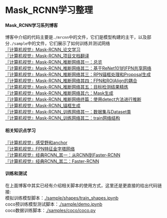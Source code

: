 # Mask_RCNN学习整理

#### Mask_RCNN学习系列博客
博客中介绍的代码主要是`./mrcnn`中的文件，它们是模型构建的主干，以及部分`./sample`中的文件，它们展示了如何训练并测试网络<br>
[『计算机视觉』Mask-RCNN_论文学习](https://www.cnblogs.com/hellcat/p/9749538.html)<br>
[『计算机视觉』Mask-RCNN_项目文档翻译](https://www.cnblogs.com/hellcat/p/9759328.html)<br>
[『计算机视觉』Mask-RCNN_推断网络其一：总览](https://www.cnblogs.com/hellcat/p/9789879.html)<br>
[『计算机视觉』Mask-RCNN_推断网络其二：基于ReNet101的FPN共享网络](https://www.cnblogs.com/hellcat/p/9802349.html)<br>
[『计算机视觉』Mask-RCNN_推断网络其三：RPN锚框处理和Proposal生成](https://www.cnblogs.com/hellcat/p/9811301.html)<br>
[『计算机视觉』Mask-RCNN_推断网络其四：FPN和ROIAlign的耦合](https://www.cnblogs.com/hellcat/p/9814975.html)<br>
[『计算机视觉』Mask-RCNN_推断网络其五：目标检测结果精炼](https://www.cnblogs.com/hellcat/p/9821011.html)<br>
[『计算机视觉』Mask-RCNN_推断网络其六：Mask生成](https://www.cnblogs.com/hellcat/p/9837595.html)<br>
[『计算机视觉』Mask-RCNN_推断网络终篇：使用detect方法进行推断](https://www.cnblogs.com/hellcat/p/9848096.html)<br>
[『计算机视觉』Mask-RCNN_锚框生成](https://www.cnblogs.com/hellcat/p/9854736.html)<br>
[『计算机视觉』Mask-RCNN_训练网络其一：数据集与Dataset类](https://www.cnblogs.com/hellcat/p/9881322.html)<br>
[『计算机视觉』Mask-RCNN_训练网络其二：train网络结构](https://www.cnblogs.com/hellcat/p/9907837.html)<br>
#### 相关知识点学习
[『计算机视觉』感受野和anchor](https://www.cnblogs.com/hellcat/p/9946340.html)<br>
[『计算机视觉』FPN特征金字塔网络](https://www.cnblogs.com/hellcat/p/9741213.html)<br>
[『计算机视觉』经典RCNN_其一：从RCNN到Faster-RCNN](https://www.cnblogs.com/hellcat/p/9629942.html)<br>
[『计算机视觉』经典RCNN_其二：Faster-RCNN](https://www.cnblogs.com/hellcat/p/9678467.html)<br>

#### 训练和测试
在上面博客中其实已经有介绍相关脚本的使用方式，这里还是更直接的给出代码链接:<br>
模拟训练模型脚本：[./sample/shapes/train_shapes.ipynb](https://github.com/Hellcatzm/Mask_RCNN/blob/master/samples/shapes/train_shapes.ipynb)<br>
coco预训练模型测试脚本：[./sample/demo.ipynb](https://github.com/Hellcatzm/Mask_RCNN/blob/master/samples/demo.ipynb)<br>
coco数据训练脚本：[./samples/coco/coco.py](https://github.com/Hellcatzm/Mask_RCNN/tree/master/samples/coco)<br>
